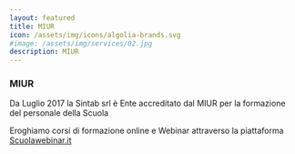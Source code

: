 ```yaml
---
layout: featured
title: MIUR
icon: /assets/img/icons/algolia-brands.svg
#image: /assets/img/services/02.jpg
description: MIUR
---
```


<div class="row"><div class="col-md-12"><div class="service-details mb-40"><h3>MIUR</h3><p>Da Luglio 2017 la Sintab srl &egrave; Ente accreditato dal MIUR per la formazione del personale della Scuola</p><p>Eroghiamo corsi di formazione online e Webinar attraverso la piattaforma <a href="https://www.scuolawebinar.it">Scuolawebinar.it</a></p></div></div></div>